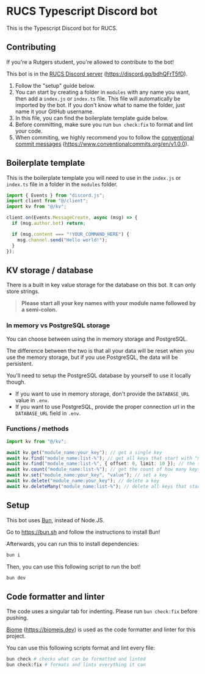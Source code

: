# RUCS Typescript Discord bot

This is the Typescript Discord bot for RUCS.

## Contributing

If you're a Rutgers student, you're allowed to contribute to the bot!

This bot is in the [RUCS Discord server](https://discord.gg/bdhQFrT5fD) (<https://discord.gg/bdhQFrT5fD>).

1. Follow the "setup" guide below.
2. You can start by creating a folder in `modules` with any name you want, then add a `index.js` or `index.ts` file. This file will automatically be imported by the bot. If you don't know what to name the folder, just name it your GitHub username.
3. In this file, you can find the boilerplate template guide below.
4. Before committing, make sure you run `bun check:fix` to format and lint your code.
5. When commiting, we highly recommend you to follow the [conventional commit messages](https://www.conventionalcommits.org/en/v1.0.0/) (<https://www.conventionalcommits.org/en/v1.0.0>).

## Boilerplate template

This is the boilerplate template you will need to use in the `index.js` or `index.ts` file in a folder in the `modules` folder.

```ts
import { Events } from "discord.js";
import client from "@/client";
import kv from "@/kv";

client.on(Events.MessageCreate, async (msg) => {
  if (msg.author.bot) return;

  if (msg.content === "!YOUR_COMMAND_HERE") {
    msg.channel.send("Hello world!");
  }
});
```

## KV storage / database

There is a built in key value storage for the database on this bot. It can only store strings.

> **Please start all your key names with your module name followed by a semi-colon.**

### In memory vs PostgreSQL storage

You can choose between using the in memory storage and PostgreSQL.

The difference between the two is that all your data will be reset when you use the memory storage, but if you use PostgreSQL, the data will be persistent.

You'll need to setup the PostgreSQL database by yourself to use it locally though.

- If you want to use in memory storage, don't provide the `DATABASE_URL` value in `.env`.
- If you want to use PostgreSQL, provide the proper connection url in the `DATABASE_URL` field in `.env`.

### Functions / methods

```ts
import kv from "@/kv";

await kv.get("module_name:your_key"); // get a single key
await kv.find("module_name:list-%"); // get all keys that start with "module_name:list-"
await kv.find("module_name:list-%", { offset: 0, limit: 10 }); // the same function above with pagination support
await kv.count("module_name:list-%"); // get the count of how many keys start with "module_name:list-"
await kv.set("module_name:your_key", "value"); // set a key
await kv.delete("module_name:your_key"); // delete a key
await kv.deleteMany("module_name:list-%"); // delete all keys that start with "module_name:list-"
```

## Setup

This bot uses [Bun](https://bun.sh), instead of Node.JS.

Go to <https://bun.sh> and follow the instructions to install Bun!

Afterwards, you can run this to install dependencies:

```bash
bun i
```

Then, you can use this following script to run the bot!

```bash
bun dev
```

## Code formatter and linter

The code uses a singular tab for indenting. Please run `bun check:fix` before pushing.

[Biome](https://biomejs.dev/) (<https://biomejs.dev>) is used as the code formatter and linter for this project.

You can use this following scripts format and lint every file:

```bash
bun check # checks what can be formatted and linted
bun check:fix # formats and lints everything it can
```
